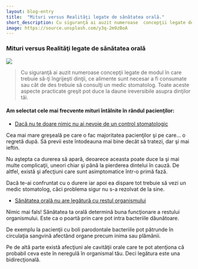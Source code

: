 ```yaml
---
layout: blog-entry
title:  "Mituri versus Realităţi legate de sănătatea orală."
short_description: Cu siguranţă ai auzit numeroase  concepţii legate de modul în care trebuie să-ţi îngrijeşti dinţii...
image: https://source.unsplash.com/y3q-2m9zBoA
---
```


### Mituri versus Realităţi legate de sănătatea orală

![](https://source.unsplash.com/y3q-2m9zBoA)

>Cu siguranţă ai auzit numeroase  concepţii legate de modul în care trebuie să-ţi îngrijeşti dinţii, ce alimente sunt necesar a fi consumate sau cât de des trebuie să consulţi un medic stomatolog.
Toate aceste aspecte practicate greşit pot duce la daune ireversibile asupra dinţilor tăi.

#### Am selectat  cele mai frecvente mituri întâlnite în rândul pacienţilor:

* [Dacă nu te doare nimic nu ai nevoie de un control stomatologic](red)

Cea mai mare greşeală pe care o fac majoritatea pacienţilor şi pe care... o regretă după. Să previi este întodeauna mai bine decât să tratezi, dar şi mai ieftin.

Nu aştepta ca durerea să apară, deoarece aceasta poate duce la şi mai multe complicaţii, uneori chiar şi până la pierderea dintelui în cauză. De altfel, există şi afecţiuni care sunt asimptomatice într-o primă fază.

Dacă te-ai confruntat cu o durere iar apoi ea dispare tot trebuie să vezi un medic stomatolog, căci problema sigur nu s-a rezolvat de la sine.


* [Sănătatea orală nu are legătură cu restul organismului](red)


Nimic mai fals! Sănătatea ta orală determină buna funcţionare a restului organismului. Este ca o poartă prin care pot intra bacteriile dăunătoare.

De exemplu la pacienţii cu boli parodontale bacteriile pot pătrunde în circulaţia sangvină afectând organe precum inima sau plămânii.

Pe de altă parte există afecţiuni ale cavităţii orale care te pot atenţiona că probabil ceva este în neregulă în organismal tău. Deci legătura este una bidirecţională.
